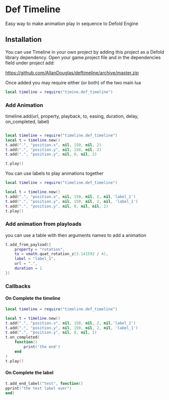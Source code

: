 # Def Timeline
Easy way to make animation play in sequence to Defold Engine

## Installation

You can use Timeline in your own project by adding this project as a Defold library dependency. Open your game.project file and in the dependencies field under project add:

https://github.com/AllanDouglas/deftimeline/archive/master.zip

Once added you may require either (or both) of the two main lua

```lua
local timeline = require("timine.def_timeline")
```

### Add Animation

timeline.add(url, property, playback, to, easing, duration, delay, on_completed, label)

```lua

local timeline = require("timeline.def_timeline")
local t = timeline.new()
t.add(".", "position.x", nil, 150, nil, 2)
t.add(".", "position.y", nil, 150, nil, 2)
t.add(".", "position.y", nil, 0, nil, 2)

t.play()
```

You can use labels to play animations together

```lua
local timeline = require("timeline.def_timeline")

local t = timeline.new()
t.add(".", "position.x", nil, 150, nil, 2, nil,'label_1')
t.add(".", "position.y", nil, 150, nil, 2, nil, 'label_1')
t.add(".", "position.y", nil, 0, nil, nil, 2)	
t.play()
```

### Add animation from playloads

you can use a table with then arguments names to add a animation

```lua
t.add_from_payload({
	property = "rotation",
	to = vmath.quat_rotation_z(3.141592 / 4),
	label = "label_1",
	url = ".",
	duration = 1
})

```


### Callbacks
    
#### On Complete the timeline

```lua
local timeline = require("timeline.def_timeline")

local t = timeline.new()
t.add(".", "position.x", nil, 150, nil, 2, nil,'label_1')
t.add(".", "position.y", nil, 150, nil, 2, nil, 'label_1')
t.add(".", "position.y", nil, 0, nil, 2)
t.on_completed(
	function()
		print('the end')
	end
)
t.play()
```
#### On Complete the label

```lua
t.add_end_label("test", function()
pprint("the test label over")
end)
```


